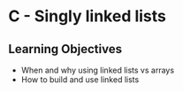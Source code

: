 # C - Singly linked lists

## Learning Objectives

  * When and why using linked lists vs arrays
  * How to build and use linked lists
